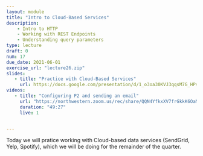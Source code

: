 ```yaml
---
layout: module
title: "Intro to Cloud-Based Services"
description:
    - Intro to HTTP
    - Working with REST Endpoints
    - Understanding query parameters
type: lecture
draft: 0
num: 17
due_date: 2021-06-01
exercise_url: "lecture26.zip"
slides:
   - title: "Practice with Cloud-Based Services"
     url: https://docs.google.com/presentation/d/1_o3oa30KVJ3qqsM7G_HPsKRUsw7RiiqoyKLGdaS7q6A/edit?usp=sharing
videos:
   - title: "Configuring P2 and sending an email"
     url: "https://northwestern.zoom.us/rec/share/QQN4YfkxXV7frGkkK6OaMOJAnsDN4YHJVp2IjXb0fhoky-7rvSYoOVTyFIBZdHsS.BOmWCjR-A0K1LFRW?startTime=1605716239000"
     duration: "49:27"
     live: 1


---
```


Today we will pratice working with Cloud-based data services (SendGrid, Yelp, Spotify), which we will be doing for the remainder of the quarter.